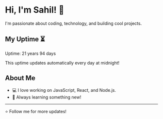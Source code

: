 # Hi, I'm Sahil! 👋

I'm passionate about coding, technology, and building cool projects.

## My Uptime ⏳
Uptime: 21 years 94 days

This uptime updates automatically every day at midnight!

## About Me
- 💻 I love working on JavaScript, React, and Node.js.
- 🎯 Always learning something new!

---

⭐️ Follow me for more updates!
